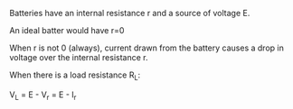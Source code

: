Batteries have an internal resistance r and a  source of voltage E.

An ideal batter would have r=0

When r is not 0 (always), current drawn from the battery causes a drop in
voltage over the internal resistance r.

When there is a load resistance R<sub>L</sub>:

V<sub>L</sub> = E - V<sub>r</sub> = E - I<sub>r</sub>
